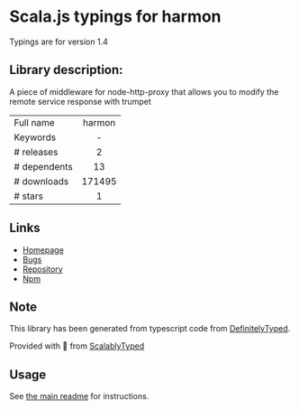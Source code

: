 
# Scala.js typings for harmon

Typings are for version 1.4

## Library description:
A piece of middleware for node-http-proxy that allows you to modify the remote service response with trumpet

|                    |                 |
| ------------------ | :-------------: |
| Full name          | harmon |
| Keywords           | - |
| # releases         | 2 |
| # dependents       | 13 |
| # downloads        | 171495 |
| # stars            | 1 |

## Links
- [Homepage](https://github.com/No9/harmon#readme)
- [Bugs](https://github.com/No9/harmon/issues)
- [Repository](https://github.com/No9/harmon)
- [Npm](https://www.npmjs.com/package/harmon)
    


## Note
This library has been generated from typescript code from [DefinitelyTyped](https://definitelytyped.org).

Provided with :purple_heart: from [ScalablyTyped](https://github.com/oyvindberg/ScalablyTyped)

## Usage
See [the main readme](../../readme.md) for instructions.


